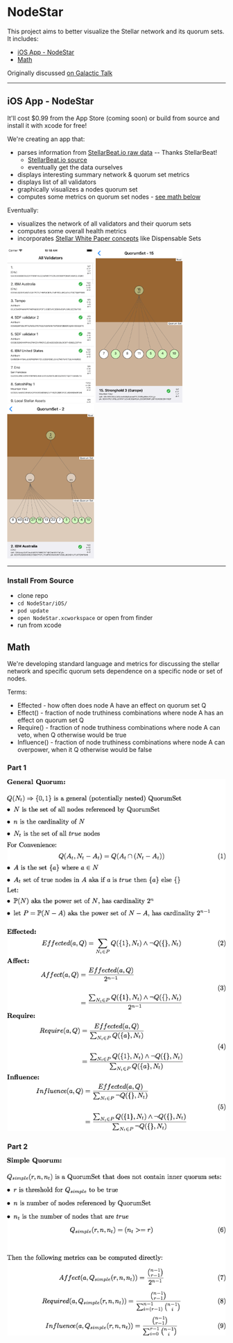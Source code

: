 # NodeStar

This project aims to better visualize the Stellar network and its quorum sets. It includes:

* [iOS App - NodeStar](#ios-app---nodestar)
* [Math](#math)

Originally discussed [on Galactic Talk](https://galactictalk.org/d/1521-what-are-indicators-of-a-healthy-stellar-network/7)

<hr/>

## iOS App - NodeStar

It'll cost $0.99 from the App Store (coming soon) or build from source and install it with xcode for free!

We're creating an app that:

* parses information from [StellarBeat.io raw data](https://stellarbeat.io/nodes/dataset) -- Thanks StellarBeat!
  * [StellarBeat.io source](https://github.com/stellarbeat/js-stellar-node-connector)
  * eventually get the data ourselves
* displays interesting summary network & quorum set metrics
* displays list of all validators
* graphically visualizes a nodes quorum set
* computes some metrics on quorum set nodes - [see math below](#math)

Eventually:

* visualizes the network of all validators and their quorum sets
* computes some overall health metrics
* incorporates [Stellar White Paper concepts](https://www.stellar.org/papers/stellar-consensus-protocol.pdf) like Dispensable Sets

<p float="left">
  <img src="iOS/screen-shots/1-validators.png" width="200" alt="NodeStar - Stellar Validators Screenshot" />
  <img src="iOS/screen-shots/2-quorum-set-depth-2.png" width="200" alt="NodeStar - Quorum Set Depth 2" />
  <img src="iOS/screen-shots/3-quorum-set-depth-3.png" width="200" alt="NodeStar - Quorum Set Depth 3" />
</p>
<hr/>

### Install From Source
* clone repo
* `cd NodeStar/iOS/`
* `pod update`
* `open NodeStar.xcworkspace` or open from finder
* run from xcode

## Math

We're developing standard language and metrics for discussing the stellar network and specific quorum sets dependence on a specific node or set of nodes.

Terms:

* Effected - how often does node A have an effect on quorum set Q
* Effect() - fraction of node truthiness combinations where node A has an effect on quorum set Q
* Require() - fraction of node truthiness combinations where node A can veto, when Q otherwise would be true
* Influence() - fraction of node truthiness combinations where node A can overpower, when it Q otherwise would be false


### Part 1
![alt text](math/math1.tex.png "Math 1")

### Part 2
![alt text](math/math2.tex.png "Math 2")


